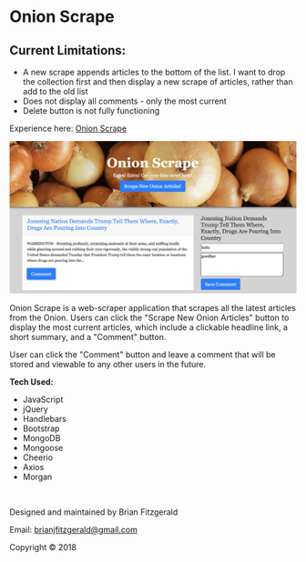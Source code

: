 # Onion Scrape

## Current Limitations:
* A new scrape appends articles to the bottom of the list. I want to drop the collection first and then display a new scrape of articles, rather than add to the old list
* Does not display all comments - only the most current
* Delete button is not fully functioning

Experience here: [Onion Scrape](https://murmuring-sands-38119.herokuapp.com/)

![image](public/images/onionscrape-screenshot.png)

Onion Scrape is a web-scraper application that scrapes all the latest articles from the Onion. Users can click the "Scrape New Onion Articles" button to display the most current articles, which include a clickable headline link, a short summary, and a "Comment" button.

User can click the "Comment" button and leave a comment that will be stored and viewable to any other users in the future.

**Tech Used:**

* JavaScript
* jQuery
* Handlebars
* Bootstrap
* MongoDB
* Mongoose
* Cheerio
* Axios
* Morgan

&nbsp;

Designed and maintained by Brian Fitzgerald

Email: brianjfitzgerald@gmail.com

Copyright &#169; 2018